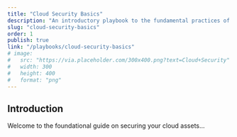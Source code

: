 ```yaml
---
title: "Cloud Security Basics"
description: "An introductory playbook to the fundamental practices of securing cloud environments."
slug: "cloud-security-basics"
order: 1
publish: true
link: "/playbooks/cloud-security-basics"
# image:
#   src: "https://via.placeholder.com/300x400.png?text=Cloud+Security"
#   width: 300
#   height: 400
#   format: "png"
---
```


## Introduction

Welcome to the foundational guide on securing your cloud assets...


